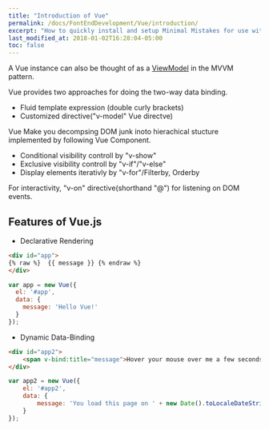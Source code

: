 ```yaml
---
title: "Introduction of Vue"
permalink: /docs/FontEndDevelopment/Vue/introduction/
excerpt: "How to quickly install and setup Minimal Mistakes for use with GitHub Pages."
last_modified_at: 2018-01-02T16:28:04-05:00
toc: false
---
```


A Vue instance can also be thought of as a [ViewModel](https://en.wikipedia.org/wiki/Model%E2%80%93view%E2%80%93viewmodel) in the MVVM pattern.

Vue provides two approaches for doing the two-way data binding.

* Fluid template expression (double curly brackets)
* Customized directive("v-model" Vue directve)

Vue Make you decompsing DOM junk inoto hierachical stucture implemented by following Vue Component.

* Conditional visibility controll by "v-show"
* Exclusive visibility controll by "v-if"/"v-else"
* Display elements iterativly by "v-for"/Filterby, Orderby

For interactivity, "v-on" directive(shorthand "@") for listening on DOM events.

## Features of Vue.js

* Declarative Rendering

``` html
<div id="app">
{% raw %}  {{ message }} {% endraw %}
</div>
```

~~~ javascript
var app = new Vue({
  el: '#app',
  data: {
    message: 'Hello Vue!'
  }
});
~~~

* Dynamic Data-Binding

~~~ html
<div id="app2">
    <span v-bind:title="message">Hover your mouse over me a few seconds.</span>
</div>
~~~


``` javascript
var app2 = new Vue({
    el: '#app2',
    data: {
        message: 'You load this page on ' + new Date().toLocaleDateString()
    }
});

```

